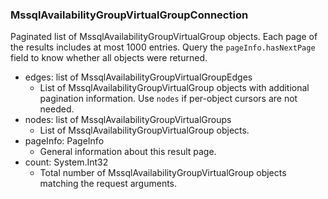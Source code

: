 ### MssqlAvailabilityGroupVirtualGroupConnection
Paginated list of MssqlAvailabilityGroupVirtualGroup objects. Each page of the results includes at most 1000 entries. Query the `pageInfo.hasNextPage` field to know whether all objects were returned.

- edges: list of MssqlAvailabilityGroupVirtualGroupEdges
  - List of MssqlAvailabilityGroupVirtualGroup objects with additional pagination information. Use `nodes` if per-object cursors are not needed.
- nodes: list of MssqlAvailabilityGroupVirtualGroups
  - List of MssqlAvailabilityGroupVirtualGroup objects.
- pageInfo: PageInfo
  - General information about this result page.
- count: System.Int32
  - Total number of MssqlAvailabilityGroupVirtualGroup objects matching the request arguments.
